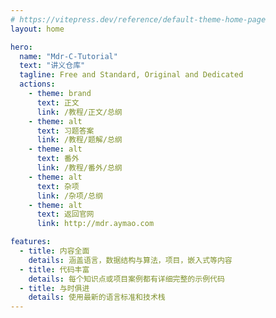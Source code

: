 ```yaml
---
# https://vitepress.dev/reference/default-theme-home-page
layout: home

hero:
  name: "Mdr-C-Tutorial"
  text: "讲义仓库"
  tagline: Free and Standard, Original and Dedicated
  actions:
    - theme: brand
      text: 正文
      link: /教程/正文/总纲
    - theme: alt
      text: 习题答案
      link: /教程/题解/总纲
    - theme: alt
      text: 番外
      link: /教程/番外/总纲
    - theme: alt
      text: 杂项
      link: /杂项/总纲
    - theme: alt
      text: 返回官网
      link: http://mdr.aymao.com

features:
  - title: 内容全面
    details: 涵盖语言，数据结构与算法，项目，嵌入式等内容
  - title: 代码丰富
    details: 每个知识点或项目案例都有详细完整的示例代码
  - title: 与时俱进
    details: 使用最新的语言标准和技术栈
---
```

